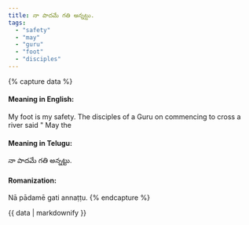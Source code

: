 ```yaml
---
title: నా పాదమే గతి అన్నట్టు.
tags:
  - "safety"
  - "may"
  - "guru"
  - "foot"
  - "disciples"
---
```


{% capture data %}
#### Meaning in English:
My foot is my safety.
The disciples of a Guru on commencing to cross a river said " May the

#### Meaning in Telugu:
నా పాదమే గతి అన్నట్టు.

#### Romanization:
Nā pādamē gati annaṭṭu.
{% endcapture %}

{{ data | markdownify }}

